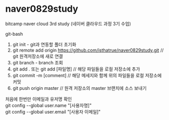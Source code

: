 # naver0829study
bitcamp naver cloud 3rd study (네이버 클라우드 과정 3기 수업)


git-bash

1. git init - git과 연동할 폴더 초기화
2. git remote add origin https://github.com/isthatrue/naver0829study.git // git 원격저장소에 새로 연결
3. git branch - branch 조회
4. git add . 또는 git add [파일명] // 해당 파일들을 로컬 저장소에 추가
5. git commit -m [comment] // 해당 메세지와 함께 위의 파일들을 로컬 저장소에 커밋
6. git push origin master // 원격 저장소의 master 브랜치에 소스 보내기

처음에 한번만 이메일과 유저명 확인  
git config --global user.name "[사용자명]"  
git config --global user.email "[사용자 이메일]"  
